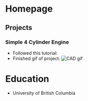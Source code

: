# Homepage

## Projects
### Simple 4 Cylinder Engine
- Followed this tutorial: 
- Finished gif of project: ![CAD gif](/docs/assets/inventor1-ezgif.com-optimize.gif|height=300)

# Education
- University of British Columbia

